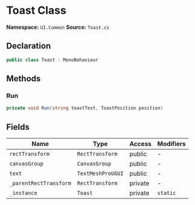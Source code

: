 # Toast Class

**Namespace:** `UI.Common`
**Source:** `Toast.cs`

## Declaration

```csharp
public class Toast : MonoBehaviour
```

## Methods

### Run

```csharp
private void Run(string toastText, ToastPosition position)
```

## Fields

| Name | Type | Access | Modifiers |
|------|------|--------|-----------|
| `rectTransform` | `RectTransform` | public | - |
| `canvasGroup` | `CanvasGroup` | public | - |
| `text` | `TextMeshProUGUI` | public | - |
| `_parentRectTransform` | `RectTransform` | private | - |
| `_instance` | `Toast` | private | `static` |

